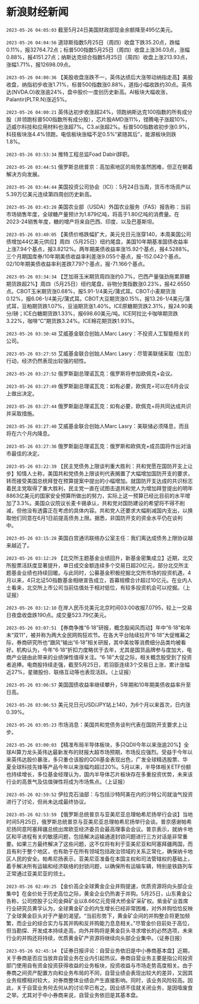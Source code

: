 # 新浪财经新闻
`2023-05-26 04:05:03` 截至5月24日美国财政部现金余额降至495亿美元。

`2023-05-26 04:04:56` 道琼斯指数5月25日（周四）收盘下跌35.20点，跌幅0.11%，报32764.72点；标普500指数5月25日（周四）收盘上涨36.03点，涨幅0.88%，报4151.27点；纳斯达克综合指数5月25日（周四）收盘上涨213.93点，涨幅1.71%，报12698.09点。

`2023-05-26 04:00:36` 【美股收盘涨跌不一，英伟达绩后大涨带动纳指走高】美股收盘，纳指初步收涨1.71%，标普500指数涨0.88%，道指小幅收跌约30点。英伟达(NVDA.O)收涨逾24%，盘中股价一度创历史新高。AI板块大幅收涨，Palantir(PLTR.N)涨近5%。

`2023-05-26 04:00:21` 英伟达初步收涨超24%，领跑纳斯达克100指数的所有成分股（并领跑标普500指数所有成分股），芯片股AMD涨11%，铿腾电子涨超10%，迈威尔科技和应用材料也涨超7%。C3.ai涨超2%。标普500指数收初步涨0.9%，科技板块涨4.4%领跑，电信板块涨幅不足0.5%“紧随其后”，能源板块则跌1.8%。

`2023-05-26 03:53:34` 推特工程总监Foad Dabiri辞职。

`2023-05-26 03:44:51` 俄罗斯总统普京：高加索地区的局势虽然困难，但正在朝着解决方向发展。

`2023-05-26 03:44:44` 美国投资公司协会（ICI）：5月24日当周，货币市场资产以5.39万亿美元连续第四周创历史新高。

`2023-05-26 03:43:28` 美国农业部（USDA）外国农业服务（FAS）报告称：当前市场销售年度，全球糖产量预计为1.879亿吨，将高于1.80亿吨的消费量。在2023-24销售年度，糖的增产将来自巴西、印度、以及巴基斯坦。

`2023-05-26 03:40:05` 【美债价格跌幅扩大，美元兑日元涨穿140，本周美国公司债增加44亿美元供应】周四（5月25日）纽约尾盘，美国10年期基准国债收益率上涨7.94个基点，报3.8212%。两年期美债收益率涨15.92个基点，报4.5288%。三个月期国库券/10年期美债收益率利差涨9.055个基点，报-152.042个基点。02/10年期美债收益率利差跌7.797个基点，报-71.166个基点。

`2023-05-26 03:34:34` 【芝加哥玉米期货周四涨约0.7%，巴西产量强劲拖累原糖期货跌超2%】周四（5月25日）纽约尾盘，谷物分类指数涨0.23%，报42.6550点。CBOT玉米期货涨0.68%，报5.91-1/4美元/蒲式耳。CBOT小麦期货涨0.12%，报6.06-1/4美元/蒲式耳。CBOT大豆期货涨0.15%，报13.26-1/4美元/蒲式耳，豆粕期货跌1.07%，豆油期货涨1.40%。ICE原糖期货跌2.31%，报24.90美分/磅；ICE白糖期货跌1.33%，报698.60美元/吨。ICE阿拉比卡咖啡期货跌3.22%，咖啡“C”期货跌3.24%。ICE棉花期货跌1.93%。

`2023-05-26 03:30:48` 艾威基金联合创始人Marc Lasry：不投资人工智能相关的公司。

`2023-05-26 03:27:55` 艾威基金联合创始人Marc Lasry：尽管美联储采取（加息）行动，经济仍然表现出较强的韧性。

`2023-05-26 03:27:52` 俄罗斯副总理诺瓦克：俄罗斯将参加欧佩克+会议。

`2023-05-26 03:27:49` 俄罗斯副总理诺瓦克：如有必要，欧佩克+可以在6月会议上做出决定。

`2023-05-26 03:27:44` 俄罗斯副总理诺瓦克：如有必要，欧佩克+将共同达成共识并采取措施。

`2023-05-26 03:27:40` 艾威基金联合创始人Marc Lasry：美联储必须降息，而且将在六个月内降息。

`2023-05-26 03:27:36` 俄罗斯副总理诺瓦克：俄罗斯和欧佩克+成员国将作出对油市最佳的决定。

`2023-05-26 03:22:39` 【民主党债务上限谈判重大胜利：共和党愿在国防开支上让步】知情人士称，美国共和党债务上限谈判代表搁置了大幅增加国防开支的要求，转而接受美国总统拜登在预算提案中提出的小幅增加。就国防开支达成的共识标志着民主党取得了重大胜利，民主党一直在试图击退共和党人为增加拜登提出的明年8863亿美元的国家安全预算所做出的努力，实际上这一预算已经比目前的水平增加了3.3%。美国众议院议长麦卡锡承认，共和党对国防建设的希望将不得不削减，但他没有透露正在考虑的具体内容。共和党人还要求大幅削减国内支出，以换取他们同意在6月1日前提高债务上限。据悉，非国防开支的资金水平仍在谈判中。

`2023-05-26 03:15:28` 美国白宫通讯联络办公室主任：我们离达成债务上限协议越来越近了。

`2023-05-26 03:12:29` 【北交所主题基金业绩回升，新基金密集成立】近期，北交所股票活跃度显著提升，单日成交金额连续多个交易日超20亿元，部分北交所主题基金业绩也持续回暖。与此同时，公募基金积极挖掘北交所市场的投资机遇，4月以来，4只北证50指数基金相继宣告成立，首募规模合计超过10亿元。在业内人士看来，北交所上市公司当前估值处于相对低位，有较多投资机会可以挖掘。（上证报）

`2023-05-26 03:12:10` 在岸人民币兑美元北京时间03:00收报7.0795，较上一交易日夜盘收盘跌190点。成交量523.79亿美元。

`2023-05-26 03:07:51` 【券商争推“6·18”研报，概念股闻风而动】年中“6·18”和年末“双11”，被并称为两大全民网购狂欢节。在各大平台陆续拉开“6·18”大促帷幕之际，券商研究所也“跟风”输出“6·18”相关研报，其中美妆等消费细分品类均被看好。机构认为，今年“6·18”折扣力度略优于去年，尤其是国货品牌参与度加大，电商产业链由此带来的业绩弹性值得关注。“6·18”大促之际，相关概念股受到了投资者追捧。电商股持续走强，截至5月25日，若羽臣连续3个交易日上涨，累计涨幅近27%，星徽股份、联络互动等也表现活跃。（上证报）

`2023-05-26 03:06:57` 美国国债收益率继续攀升，5年期和10年期美债收益率升至日高。

`2023-05-26 03:06:53` 美元兑日元USD/JPY站上140，为6个月以来首次，日内涨0.39%。

`2023-05-26 03:05:23` 市场消息：美国共和党债务谈判代表在国防开支要求上让步。

`2023-05-26 03:00:03` 【精准布局半导体板块，多只QDII今年以来涨逾20%】全球AI算力龙头英伟达最新发布的财报大超市场预期，市场反应强烈。受益于今年以来英伟达股价暴涨，多只重仓该股的QDII基金表现出色，广发全球精选股票、华夏全球科技先锋等产品今年以来涨幅均超过20%。5月以来，半导体相关ETF份额也持续增长，多位基金经理认为，国内半导体芯片板块存在多重投资优势，未来该行业的高景气及估值弹性将成为市场焦点。（上证报）

`2023-05-26 02:59:52` 伊拉克石油部：与包括沙特阿美在内的沙特公司就油气投资进行了讨论，但尚未达成最终协议。

`2023-05-26 02:53:59` 【俄罗斯总统普京与亚美尼亚总理帕希尼扬举行会谈】当地时间5月25日，俄罗斯总统普京与亚美尼亚总理帕希尼扬举行会谈。普京感谢帕希尼扬同意阿塞拜疆总统出席欧亚经济委员会最高理事会会议。普京表示，就纳卡地区和平进程有关的敏感问题，包括解决运输通道封锁问题进行三方对话是非常重要。如果三方最终解决了这些问题，这不仅将有利于亚美尼亚和阿塞拜疆两国，而且有利于整个地区，也有助于在所有领域包括政治领域的关系正常化，确保纳卡地区人民的安全。帕希尼扬表示，亚美尼亚准备在本国主权和司法管辖权的基础上，着手解决所有运输和经济联络的封锁问题，以确保所有运输车辆，特别是铁路列车正常通过亚美尼亚的领土。

`2023-05-26 02:49:25` 【金价高企全球黄金企业并购提速，优质资源将向头部企业集中】在金价处于历史高位之际，黄金企业仍热衷于并购。5月25日，山东黄金公告称，公司控股子公司金舜矿业以8.66亿元竞得大桥金矿采矿权。紫金矿业首席行业研究员黄孚认为，全球黄金矿企的内生增长已经非常困难，对外并购恰恰反映了全球黄金巨头对于产量的渴望。“当前形势下，黄金矿企间的并购整合将更加频繁，而企业的综合实力与其并购和反并购能力息息相关。”尽管金价目前处于高位，但当勘探、开发成本持续走高，向外并购将是黄金巨头寻求增长的必然选项，未来行业的并购还将持续，优质黄金矿产资源将继续向头部企业集中。（证券日报）

`2023-05-26 02:45:14` 【证券日报评论：自营业务依旧是中小券商基本盘】近期，关于券商是否应当放弃自营业务在业内引起热议。券商自营业务主要是指公司投资部门使用自有资金投资获得收益的业务板块，投资收益与市场走势高度相关。由于券商之间资产配置方向和业务布局的不同，自营业绩会表现出较大的差异，又因其业务规模相对较大，对券商整体业绩会产生直接影响。同时，该业务风险较高。因此，关于自营业务何去何从的讨论早已有之。因业绩不佳就关闭业务，是因噎废食之举。尤其对于中小券商来说，自营业务依旧是其基本盘。

